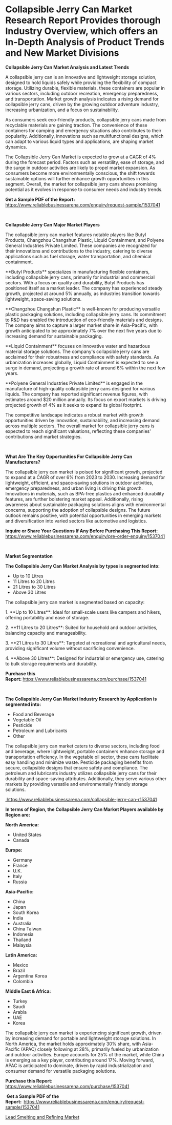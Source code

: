 <p><h1>Collapsible Jerry Can Market Research Report Provides thorough Industry Overview, which offers an In-Depth Analysis of Product Trends and New Market Divisions</h1></p><p><strong>Collapsible Jerry Can Market Analysis and Latest Trends</strong></p>
<p><p>A collapsible jerry can is an innovative and lightweight storage solution, designed to hold liquids safely while providing the flexibility of compact storage. Utilizing durable, flexible materials, these containers are popular in various sectors, including outdoor recreation, emergency preparedness, and transportation. Market growth analysis indicates a rising demand for collapsible jerry cans, driven by the growing outdoor adventure industry, increasing urbanization, and a focus on sustainability. </p><p>As consumers seek eco-friendly products, collapsible jerry cans made from recyclable materials are gaining traction. The convenience of these containers for camping and emergency situations also contributes to their popularity. Additionally, innovations such as multifunctional designs, which can adapt to various liquid types and applications, are shaping market dynamics. </p><p>The Collapsible Jerry Can Market is expected to grow at a CAGR of 4% during the forecast period. Factors such as versatility, ease of storage, and the surge in outdoor activities are likely to propel market expansion. As consumers become more environmentally conscious, the shift towards sustainable options will further enhance growth opportunities in this segment. Overall, the market for collapsible jerry cans shows promising potential as it evolves in response to consumer needs and industry trends.</p></p>
<p><strong>Get a Sample PDF of the Report:&nbsp;</strong> <a href="https://www.reliablebusinessarena.com/enquiry/request-sample/1537041?utm_campaign=3515&utm_medium=2&utm_source=Github&utm_content=ia&utm_term=02042025&utm_id=collapsible-jerry-can">https://www.reliablebusinessarena.com/enquiry/request-sample/1537041</a></p>
<p>&nbsp;</p>
<p><strong>Collapsible Jerry Can Major Market Players</strong></p>
<p><p>The collapsible jerry can market features notable players like Butyl Products, Changzhou Changshun Plastic, Liquid Containment, and Polyene General Industries Private Limited. These companies are recognized for their innovations and contributions to the industry, catering to diverse applications such as fuel storage, water transportation, and chemical containment.</p><p>**Butyl Products** specializes in manufacturing flexible containers, including collapsible jerry cans, primarily for industrial and commercial sectors. With a focus on quality and durability, Butyl Products has positioned itself as a market leader. The company has experienced steady growth, projected at around 5% annually, as industries transition towards lightweight, space-saving solutions.</p><p>**Changzhou Changshun Plastic** is well-known for producing versatile plastic packaging solutions, including collapsible jerry cans. Its commitment to R&D has enabled the introduction of eco-friendly materials and designs. The company aims to capture a larger market share in Asia-Pacific, with growth anticipated to be approximately 7% over the next five years due to increasing demand for sustainable packaging.</p><p>**Liquid Containment** focuses on innovative water and hazardous material storage solutions. The company's collapsible jerry cans are acclaimed for their robustness and compliance with safety standards. As urbanization increases globally, Liquid Containment is expected to see a surge in demand, projecting a growth rate of around 6% within the next few years. </p><p>**Polyene General Industries Private Limited** is engaged in the manufacture of high-quality collapsible jerry cans designed for various liquids. The company has reported significant revenue figures, with estimates around $20 million annually. Its focus on export markets is driving projected growth of 4% as it seeks to expand its global footprint.</p><p>The competitive landscape indicates a robust market with growth opportunities driven by innovation, sustainability, and increasing demand across multiple sectors. The overall market for collapsible jerry cans is expected to reach significant valuations, reflecting these companies' contributions and market strategies.</p></p>
<p>&nbsp;</p>
<p><strong>What Are The Key Opportunities For Collapsible Jerry Can Manufacturers?</strong></p>
<p><p>The collapsible jerry can market is poised for significant growth, projected to expand at a CAGR of over 6% from 2023 to 2030. Increasing demand for lightweight, efficient, and space-saving solutions in outdoor activities, emergency preparedness, and urban living is driving this growth. Innovations in materials, such as BPA-free plastics and enhanced durability features, are further bolstering market appeal. Additionally, rising awareness about sustainable packaging solutions aligns with environmental concerns, supporting the adoption of collapsible designs. The future outlook remains positive, with potential opportunities in emerging markets and diversification into varied sectors like automotive and logistics.</p></p>
<p><strong>Inquire or Share Your Questions If Any Before Purchasing This Report:</strong> <a href="https://www.reliablebusinessarena.com/enquiry/pre-order-enquiry/1537041?utm_campaign=3515&utm_medium=2&utm_source=Github&utm_content=ia&utm_term=02042025&utm_id=collapsible-jerry-can">https://www.reliablebusinessarena.com/enquiry/pre-order-enquiry/1537041</a></p>
<p>&nbsp;</p>
<p><strong>Market Segmentation</strong></p>
<p><strong>The Collapsible Jerry Can Market Analysis by types is segmented into:</strong></p>
<p><ul><li>Up to 10 Litres</li><li>11 Litres to 20 Litres</li><li>21 Litres to 30 Litres</li><li>Above 30 Litres</li></ul></p>
<p><p>The collapsible jerry can market is segmented based on capacity: </p><p>1. **Up to 10 Litres**: Ideal for small-scale users like campers and hikers, offering portability and ease of storage. </p><p>2. **11 Litres to 20 Litres**: Suited for household and outdoor activities, balancing capacity and manageability. </p><p>3. **21 Litres to 30 Litres**: Targeted at recreational and agricultural needs, providing significant volume without sacrificing convenience. </p><p>4. **Above 30 Litres**: Designed for industrial or emergency use, catering to bulk storage requirements and durability.</p></p>
<p><strong>Purchase this Report:&nbsp;</strong><a href="https://www.reliablebusinessarena.com/purchase/1537041?utm_campaign=3515&utm_medium=2&utm_source=Github&utm_content=ia&utm_term=02042025&utm_id=collapsible-jerry-can">https://www.reliablebusinessarena.com/purchase/1537041</a></p>
<p>&nbsp;</p>
<p><strong>The Collapsible Jerry Can Market Industry Research by Application is segmented into:</strong></p>
<p><ul><li>Food and Beverage</li><li>Vegetable Oil</li><li>Pesticide</li><li>Petroleum and Lubricants</li><li>Other</li></ul></p>
<p><p>The collapsible jerry can market caters to diverse sectors, including food and beverage, where lightweight, portable containers enhance storage and transportation efficiency. In the vegetable oil sector, these cans facilitate easy handling and minimize waste. Pesticide packaging benefits from secure, collapsible designs that ensure safety and compliance. The petroleum and lubricants industry utilizes collapsible jerry cans for their durability and space-saving attributes. Additionally, they serve various other markets by providing versatile and environmentally friendly storage solutions.</p></p>
<p><a href="https://www.reliablebusinessarena.com/collapsible-jerry-can-r1537041?utm_campaign=3515&utm_medium=2&utm_source=Github&utm_content=ia&utm_term=02042025&utm_id=collapsible-jerry-can">&nbsp;https://www.reliablebusinessarena.com/collapsible-jerry-can-r1537041</a></p>
<p><strong>In terms of Region, the Collapsible Jerry Can Market Players available by Region are:</strong></p>
<p>
    <p> <strong> North America: </strong>
        <ul>
            <li>United States</li>
            <li>Canada</li>
        </ul>
        </p> 
    <p> <strong> Europe: </strong>
        <ul>
            <li>Germany</li>
            <li>France</li>
            <li>U.K.</li>
            <li>Italy</li>
            <li>Russia</li>
        </ul>
        </p> 
    <p> <strong> Asia-Pacific: </strong>
        <ul>
            <li>China</li>
            <li>Japan</li>
            <li>South Korea</li>
            <li>India</li>
            <li>Australia</li>
            <li>China Taiwan</li>
            <li>Indonesia</li>
            <li>Thailand</li>
            <li>Malaysia</li>
        </ul>
        </p> 
    <p> <strong> Latin America: </strong>
        <ul>
            <li>Mexico</li>
            <li>Brazil</li>
            <li>Argentina Korea</li>
            <li>Colombia</li>
        </ul>
        </p> 
    <p> <strong> Middle East & Africa: </strong>
        <ul>
            <li>Turkey</li>
            <li>Saudi</li>
            <li>Arabia</li>
            <li>UAE</li>
            <li>Korea</li>
        </ul>
    </p>
    </p>
<p><p>The collapsible jerry can market is experiencing significant growth, driven by increasing demand for portable and lightweight storage solutions. In North America, the market holds approximately 30% share, with Asia-Pacific (APAC) closely following at 28%, primarily fueled by urbanization and outdoor activities. Europe accounts for 25% of the market, while China is emerging as a key player, contributing around 17%. Moving forward, APAC is anticipated to dominate, driven by rapid industrialization and consumer demand for versatile packaging solutions.</p></p>
<p><strong>Purchase this Report: </strong><a href="https://www.reliablebusinessarena.com/purchase/1537041?utm_campaign=3515&utm_medium=2&utm_source=Github&utm_content=ia&utm_term=02042025&utm_id=collapsible-jerry-can">https://www.reliablebusinessarena.com/purchase/1537041</a></p>
<p>&nbsp;<strong>Get a Sample PDF of the Report:&nbsp;&nbsp;</strong><a href="https://www.reliablebusinessarena.com/enquiry/request-sample/1537041?utm_campaign=3515&utm_medium=2&utm_source=Github&utm_content=ia&utm_term=02042025&utm_id=collapsible-jerry-can">https://www.reliablebusinessarena.com/enquiry/request-sample/1537041</a></p>
<p><strong></strong></p>
<p><p><a href="https://github.com/bufkamaiahi7/Market-Research-Report-List-1/blob/main/lead-smelting-and-refining-market.md?utm_campaign=3515&utm_medium=2&utm_source=Github&utm_content=ia&utm_term=02042025&utm_id=collapsible-jerry-can">Lead Smelting and Refining Market</a></p></p>